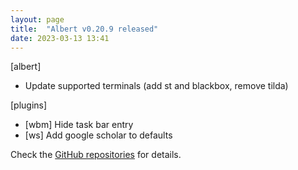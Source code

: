 ```yaml
---
layout: page
title:  "Albert v0.20.9 released"
date: 2023-03-13 13:41
---
```


[albert]
* Update supported terminals (add st and blackbox, remove tilda)

[plugins]
* [wbm] Hide task bar entry
* [ws] Add google scholar to defaults

Check the [GitHub repositories](https://github.com/albertlauncher/albert/commits/v0.20.9) for details.

